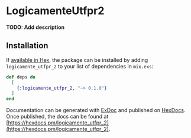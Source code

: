 # LogicamenteUtfpr2

**TODO: Add description**

## Installation

If [available in Hex](https://hex.pm/docs/publish), the package can be installed
by adding `logicamente_utfpr_2` to your list of dependencies in `mix.exs`:

```elixir
def deps do
  [
    {:logicamente_utfpr_2, "~> 0.1.0"}
  ]
end
```

Documentation can be generated with [ExDoc](https://github.com/elixir-lang/ex_doc)
and published on [HexDocs](https://hexdocs.pm). Once published, the docs can
be found at [https://hexdocs.pm/logicamente_utfpr_2](https://hexdocs.pm/logicamente_utfpr_2).

